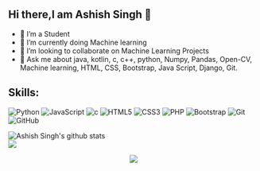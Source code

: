 ## Hi there,I am Ashish Singh 👋

- 🔭 I’m a Student
- 🌱 I’m currently doing Machine learning
- 👯 I’m looking to collaborate on Machine Learning Projects
- 💬 Ask me about java, kotlin, c, c++, python, Numpy, Pandas, Open-CV, Machine learning, HTML, CSS, Bootstrap, Java Script, Django, Git.



## Skills: 

![Python](https://img.shields.io/badge/-Python-black?style=for-the-badge&logo=Python)
![JavaScript](https://img.shields.io/badge/-JavaScript-black?style=for-the-badge&logo=javascript)
![c](https://img.shields.io/badge/c%20-%2300599C.svg?&style=for-the-badge&logo=c)
![HTML5](https://img.shields.io/badge/-HTML5-E34F26?style=for-the-badge&logo=html5&logoColor=white)
![CSS3](https://img.shields.io/badge/-CSS3-1572B6?style=for-the-badge&logo=css3)
![PHP](https://img.shields.io/badge/php-%23777BB4.svg?&style=for-the-badge&logo=php&logoColor=white)
![Bootstrap](https://img.shields.io/badge/-Bootstrap-563D7C?style=for-the-badge&logo=bootstrap)
![Git](https://img.shields.io/badge/-Git-black?style=for-the-badge&logo=git)
![GitHub](https://img.shields.io/badge/-GitHub-181717?style=for-the-badge&logo=github)

<img alt="Ashish Singh's github stats" src="https://github-readme-stats.vercel.app/api?username=Ashishsingh619&&show_icons=true&title_color=ffffff&icon_color=bb2acf&text_color=daf7dc&bg_color=151515">

<br>
<img src="https://github.com/SP-XD/SP-XD/blob/main/images/dino.gif?raw=true" />

<div align="center">
  
![](https://komarev.com/ghpvc/?username=Ashishsingh619)
 </div>


